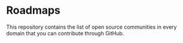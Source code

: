 # Roadmaps
This repository contains the list of open source communities in every domain that you can contribute through GitHub.
